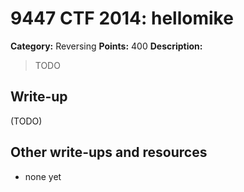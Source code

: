 # 9447 CTF 2014: hellomike

**Category:** Reversing
**Points:** 400
**Description:**

> TODO

## Write-up

(TODO)

## Other write-ups and resources

* none yet
